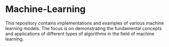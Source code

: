 # Machine-Learning
This repository contains implementations and examples of various machine learning models. The focus is on demonstrating the fundamental concepts and applications of different types of algorithms in the field of machine learning.
